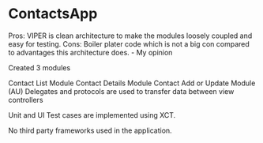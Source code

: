# ContactsApp

Pros: VIPER is clean architecture to make the modules loosely coupled and easy for testing. Cons: Boiler plater code which is not a big con compared to advantages this architecture does. - My opinion

Created 3 modules

Contact List Module
Contact Details Module
Contact Add or Update Module (AU)
Delegates and protocols are used to transfer data between view controllers

Unit and UI Test cases are implemented using XCT.

No third party frameworks used in the application.
